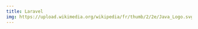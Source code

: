 ```yaml
---
title: Laravel
img: https://upload.wikimedia.org/wikipedia/fr/thumb/2/2e/Java_Logo.svg/1200px-Java_Logo.svg.png
---
```

